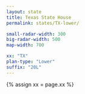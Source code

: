 ```yaml
---
layout: state
title: Texas State House
permalink: states/TX-lower/

small-radar-width: 300
big-radar-width: 500
map-width: 700

xx: "TX"
plan-type: "Lower"
suffix: "20L"
---
```


{% assign xx = page.xx %}